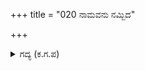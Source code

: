 +++
title = "020 ನಾಮವನು ನಮ್ಬಿದ"

+++

<details><summary>ಗದ್ಯ (ಕ.ಗ.ಪ) </summary>

20. 'ಕೃಷ್ಣನ ನಾಮವನ್ನು ನಂಬಿದ ಭಕ್ತರ ಹೆಸರು ಹೇಳಿದವರು ಸಹಾ ಅಭೀಷ್ಟವನ್ನು ಪಡೆಯುತ್ತಾರೆ. ನಿಮ್ಮ ಶಕ್ತಿಯನ್ನು ನೀವು ತಿಳಿಯಲಾರಿರಿ. ಕೃಷ್ಣನಿಗೆ ನಿಮ್ಮ ಮೇಲೆ  ವಿಶೇಷವಾದ ಕೃಪೆಯಿದೆ. ಅವನು ದ್ರೌಪದಿಗಾಗಿ ಕರಗಿ ಹೋಗುತ್ತಾನೆ. ಆದ್ದರಿಂದ ಅವಳು ಬೇಗನೇ ಕೃಷ್ಣನನ್ನು ಭಜಿಸಲಿ' ಎಂದು ಹೇಳಿದನು.
</details>
